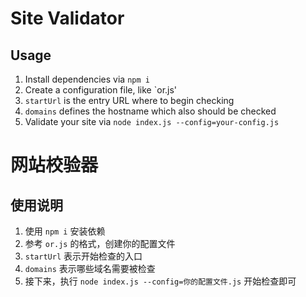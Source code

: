 Site Validator
========

Usage
--------

1. Install dependencies via `npm i`
2. Create a configuration file, like `or.js'
3. `startUrl` is the entry URL where to begin checking
4. `domains` defines the hostname which also should be checked
5. Validate your site via `node index.js --config=your-config.js`


网站校验器
========

使用说明
--------

1. 使用 `npm i` 安装依赖
2. 参考 `or.js` 的格式，创建你的配置文件
3. `startUrl` 表示开始检查的入口
4. `domains` 表示哪些域名需要被检查
5. 接下来，执行 `node index.js --config=你的配置文件.js` 开始检查即可

